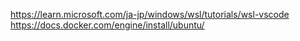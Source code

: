 https://learn.microsoft.com/ja-jp/windows/wsl/tutorials/wsl-vscode
https://docs.docker.com/engine/install/ubuntu/
